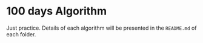 # 100 days Algorithm

Just practice. Details of each algorithm will be presented in the `README.md` of each folder.
